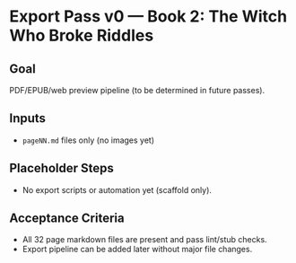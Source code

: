 # Export Pass v0 — Book 2: The Witch Who Broke Riddles

## Goal

PDF/EPUB/web preview pipeline (to be determined in future passes).

## Inputs

- `pageNN.md` files only (no images yet)

## Placeholder Steps

- No export scripts or automation yet (scaffold only).

## Acceptance Criteria

- All 32 page markdown files are present and pass lint/stub checks.
- Export pipeline can be added later without major file changes.
